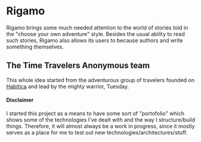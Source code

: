 # Rigamo

Rigamo brings some much needed attention to the world of stories told in the "choose your own adventure" style. Besides the usual ability to read such stories, Rigamo also allows its users to because authors and write something themselves.

## The Time Travelers Anonymous team

This whole idea started from the adventurous group of travelers founded on [Habitica](https://habitica.co "Habitica") and lead by the mighty warrior, Tuesday.

#### Disclaimer

I started this project as a means to have some sort of "portofolio" which shows some of the technologies I've dealt with and the way I structure/build things. Therefore, it will almost always be a work in progress, since it mostly serves as a place for me to test out new technologies/architectures/stuff.
